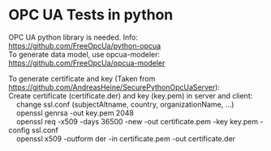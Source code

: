# OPC UA Tests in python

OPC UA python library is needed. Info: https://github.com/FreeOpcUa/python-opcua \
To generate data model, use opcua-modeler: https://github.com/FreeOpcUa/opcua-modeler 

To generate certificate and key (Taken from https://github.com/AndreasHeine/SecurePythonOpcUaServer): \
Create certificate (certificate.der) and key (key.pem) in server and client:\
   &nbsp; &nbsp; change ssl.conf (subjectAltname, country, organizationName, ...)\
   &nbsp; &nbsp; openssl genrsa -out key.pem 2048 \
   &nbsp; &nbsp; openssl req -x509 -days 36500 -new -out certificate.pem -key key.pem -config ssl.conf\
   &nbsp; &nbsp; openssl x509 -outform der -in certificate.pem -out certificate.der
